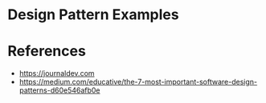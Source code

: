 # Design Pattern Examples

# References
- https://journaldev.com
- https://medium.com/educative/the-7-most-important-software-design-patterns-d60e546afb0e
